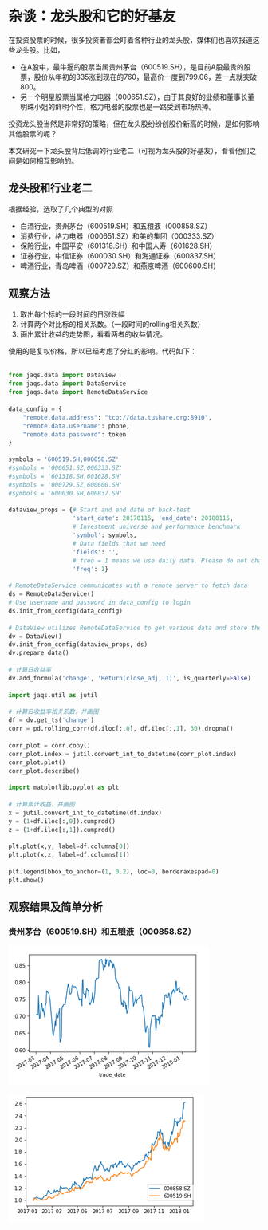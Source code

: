 # 杂谈：龙头股和它的好基友

在投资股票的时候，很多投资者都会盯着各种行业的龙头股，媒体们也喜欢报道这些龙头股。比如，

+ 在A股中，最牛逼的股票当属贵州茅台（600519.SH），是目前A股最贵的股票，股价从年初的335涨到现在的760，最高价一度到799.06，差一点就突破800。
+ 另一个明星股票当属格力电器（000651.SZ），由于其良好的业绩和董事长董明珠小姐的鲜明个性，格力电器的股票也是一路受到市场热捧。

投资龙头股当然是非常好的策略，但在龙头股纷纷创股价新高的时候，是如何影响其他股票的呢？

本文研究一下龙头股背后低调的行业老二（可视为龙头股的好基友），看看他们之间是如何相互影响的。

## 龙头股和行业老二

根据经验，选取了几个典型的对照

+ 白酒行业，贵州茅台（600519.SH）和五粮液（000858.SZ）
+ 消费行业，格力电器（000651.SZ）和美的集团（000333.SZ）
+ 保险行业，中国平安（601318.SH）和中国人寿（601628.SH）
+ 证券行业，中信证券（600030.SH）和海通证券（600837.SH）
+ 啤酒行业，青岛啤酒（000729.SZ）和燕京啤酒（600600.SH）

## 观察方法

1. 取出每个标的一段时间的日涨跌幅
2. 计算两个对比标的相关系数。（一段时间的rolling相关系数）
3. 画出累计收益的走势图，看看两者的收益情况。

使用的是复权价格，所以已经考虑了分红的影响。代码如下：

```python

from jaqs.data import DataView
from jaqs.data import DataService
from jaqs.data import RemoteDataService

data_config = {
    "remote.data.address": "tcp://data.tushare.org:8910",
    "remote.data.username": phone,
    "remote.data.password": token
}

symbols = '600519.SH,000858.SZ'
#symbols = '000651.SZ,000333.SZ'
#symbols = '601318.SH,601628.SH'
#symbols = '000729.SZ,600600.SH'
#symbols = '600030.SH,600837.SH'

dataview_props = {# Start and end date of back-test
                  'start_date': 20170115, 'end_date': 20180115,
                  # Investment universe and performance benchmark
                  'symbol': symbols,
                  # Data fields that we need
                  'fields': '',
                  # freq = 1 means we use daily data. Please do not change this.
                  'freq': 1}

# RemoteDataService communicates with a remote server to fetch data
ds = RemoteDataService()
# Use username and password in data_config to login
ds.init_from_config(data_config)

# DataView utilizes RemoteDataService to get various data and store them
dv = DataView()
dv.init_from_config(dataview_props, ds)
dv.prepare_data()

# 计算日收益率
dv.add_formula('change', 'Return(close_adj, 1)', is_quarterly=False)

import jaqs.util as jutil

# 计算日收益率相关系数，并画图
df = dv.get_ts('change')
corr = pd.rolling_corr(df.iloc[:,0], df.iloc[:,1], 30).dropna()

corr_plot = corr.copy()
corr_plot.index = jutil.convert_int_to_datetime(corr_plot.index)
corr_plot.plot()
corr_plot.describe()

import matplotlib.pyplot as plt

# 计算累计收益，并画图
x = jutil.convert_int_to_datetime(df.index)
y = (1+df.iloc[:,0]).cumprod()
z = (1+df.iloc[:,1]).cumprod()

plt.plot(x,y, label=df.columns[0])
plt.plot(x,z, label=df.columns[1])

plt.legend(bbox_to_anchor=(1, 0.2), loc=0, borderaxespad=0)  
plt.show()
```

## 观察结果及简单分析

### 贵州茅台（600519.SH）和五粮液（000858.SZ）

![](https://github.com/PKUJohnson/LearnJaqsByExample/blob/master/image/cor_mt_wly.png)

![](https://github.com/PKUJohnson/LearnJaqsByExample/blob/master/image/ret_mt_wly.png)


